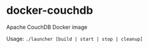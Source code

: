 # docker-couchdb
Apache CouchDB Docker image


Usage: `./launcher [build | start | stop | cleanup]`

